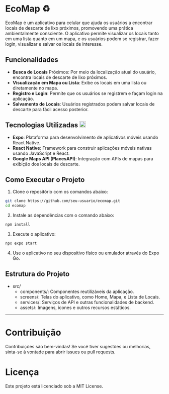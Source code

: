 # EcoMap ♻
EcoMap é um aplicativo para celular que ajuda os usuários a encontrar locais de descarte de lixo próximos, promovendo uma prática ambientalmente consciente. O aplicativo permite visualizar os locais tanto em uma lista quanto em um mapa, e os usuários podem se registrar, fazer login, visualizar e salvar os locais de interesse.

## Funcionalidades
- **Busca de Locais** Próximos: Por meio da localização atual do usuário, encontra locais de descarte de lixo próximos.
- **Visualização em Mapa ou Lista**: Exibe os locais em uma lista ou diretamente no mapa.
- **Registro e Login**: Permite que os usuários se registrem e façam login na aplicação.
- **Salvamento de Locais**: Usuários registrados podem salvar locais de descarte para fácil acesso posterior.

## Tecnologias Utilizadas <img src="https://cdn.jsdelivr.net/gh/devicons/devicon@latest/icons/react/react-original.svg" width="20"/>
- **Expo**: Plataforma para desenvolvimento de aplicativos móveis usando React Native.
- **React Native**: Framework para construir aplicações móveis nativas usando JavaScript e React.
- **Google Maps API (PlacesAPI)**: Integração com APIs de mapas para exibição dos locais de descarte.

## Como Executar o Projeto
1. Clone o repositório com os comandos abaixo:
```bash
git clone https://github.com/seu-usuario/ecomap.git
cd ecomap
```

2. Instale as dependências com o comando abaixo:
```bash
npm install
```

3. Execute o aplicativo:
```bash
npx expo start
```

4. Use o aplicativo no seu dispositivo físico ou emulador através do Expo Go.

## Estrutura do Projeto
- src/
  - components/: Componentes reutilizáveis da aplicação.
  - screens/: Telas do aplicativo, como Home, Mapa, e Lista de Locais.
  - services/: Serviços de API e outras funcionalidades de backend.
  - assets/: Imagens, ícones e outros recursos estáticos.

---

# Contribuição
Contribuições são bem-vindas! Se você tiver sugestões ou melhorias, sinta-se à vontade para abrir issues ou pull requests.

# Licença
Este projeto está licenciado sob a MIT License.

